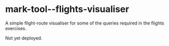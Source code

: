 # mark-tool--flights-visualiser
A simple flight-route visualiser for some of the queries required in the flights exercises.

Not yet deployed.

